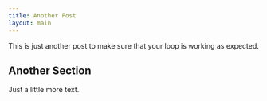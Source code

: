 ```yaml
---
title: Another Post
layout: main
---
```


This is just another post to make sure that your loop is working as expected.

## Another Section

Just a little more text.
